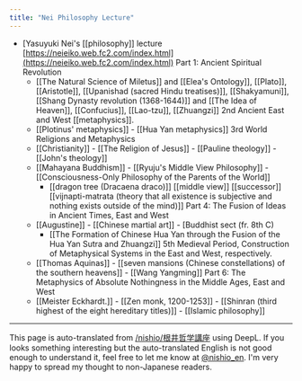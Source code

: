 ```yaml
---
title: "Nei Philosophy Lecture"
---
```


- [Yasuyuki Nei's [[philosophy]] lecture
[https://neieiko.web.fc2.com/index.html](https://neieiko.web.fc2.com/index.html)
Part 1: Ancient Spiritual Revolution
    - [[The Natural Science of Miletus]] and [[Elea's Ontology]], [[Plato]], [[Aristotle]], [[Upanishad (sacred Hindu treatises)]], [[Shakyamuni]], [[Shang Dynasty revolution (1368-1644)]] and [[The Idea of Heaven]], [[Confucius]], [[Lao-tzu]], [[Zhuangzi]]
2nd Ancient East and West [[metaphysics]].
    - [[Plotinus' metaphysics]] - [[Hua Yan metaphysics]]
3rd World Religions and Metaphysics
    - [[Christianity]] - [[The Religion of Jesus]] - [[Pauline theology]] - [[John's theology]]
    - [[Mahayana Buddhism]] - [[Ryuju's Middle View Philosophy]] - [[Consciousness-Only Philosophy of the Parents of the World]]
        - [[dragon tree (Dracaena draco)]]   [[middle view]]   [[successor]]   [[vijnapti-matrata (theory that all existence is subjective and nothing exists outside of the mind)]]
Part 4: The Fusion of Ideas in Ancient Times, East and West
    - [[Augustine]] - [[Chinese martial art]] - [Buddhist sect (fr. 8th C)
        - [[The Formation of Chinese Hua Yan through the Fusion of the Hua Yan Sutra and Zhuangzi]]
5th Medieval Period, Construction of Metaphysical Systems in the East and West, respectively.
    - [[Thomas Aquinas]] - [[seven mansions (Chinese constellations) of the southern heavens]] - [[Wang Yangming]]
Part 6: The Metaphysics of Absolute Nothingness in the Middle Ages, East and West
    - [[Meister Eckhardt.]] - [[Zen monk, 1200-1253]] - [[Shinran (third highest of the eight hereditary titles)]] - [[Islamic philosophy]]

---
This page is auto-translated from [/nishio/根井哲学講座](https://scrapbox.io/nishio/根井哲学講座) using DeepL. If you looks something interesting but the auto-translated English is not good enough to understand it, feel free to let me know at [@nishio_en](https://twitter.com/nishio_en). I'm very happy to spread my thought to non-Japanese readers.